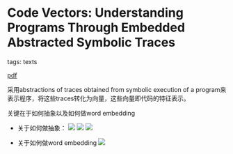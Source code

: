 # Code Vectors: Understanding Programs Through Embedded Abstracted Symbolic Traces

tags: texts

[pdf](https://arxiv.org/pdf/1803.06686.pdf)

采用abstractions of traces obtained from symbolic execution of a program来表示程序，将这些traces转化为向量，这些向量即代码的特征表示。

关键在于如何抽象以及如何做word embedding

- 关于如何做抽象：
  ![](https://i.loli.net/2019/09/25/JafQ68xZEvOIjUR.png)
  ![](https://i.loli.net/2019/09/25/264JMpCwEgOFVhq.png)
  ![](https://i.loli.net/2019/09/25/D3fBOnV92WhAQS4.png)


- 关于如何做word embedding
  ![](https://i.loli.net/2019/09/25/kyGD2X45m7TpofO.png)